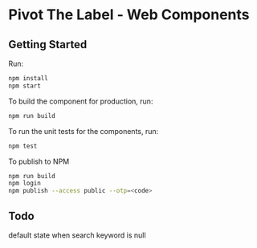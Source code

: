 # Pivot The Label - Web Components

## Getting Started
Run:

```bash
npm install
npm start
```

To build the component for production, run:

```bash
npm run build
```

To run the unit tests for the components, run:

```bash
npm test
```

To publish to NPM
```bash
npm run build
npm login
npm publish --access public --otp=<code>
```

## Todo
default state when search keyword is null